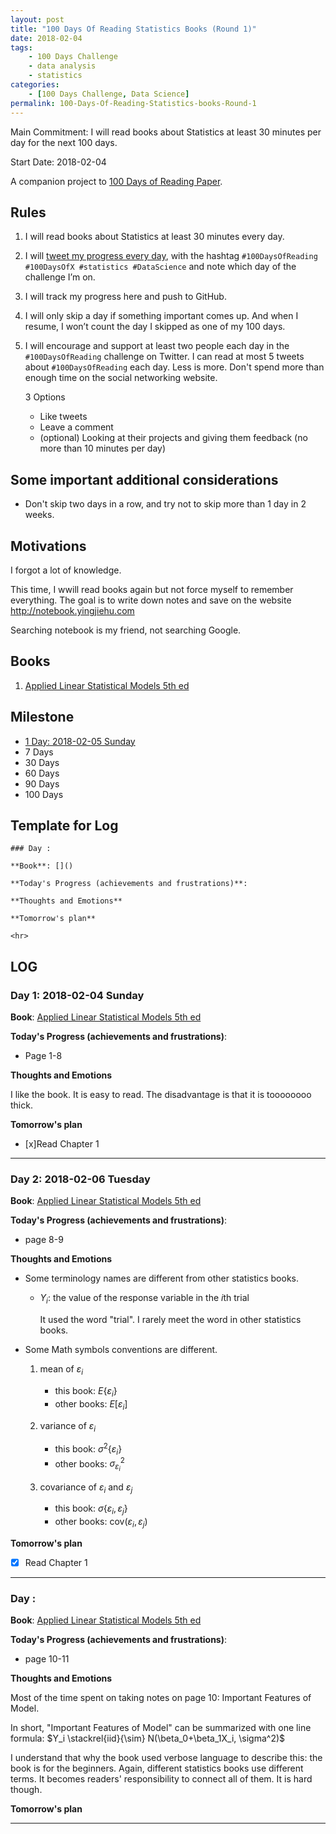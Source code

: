 ```yaml
---
layout: post
title: "100 Days Of Reading Statistics Books (Round 1)"
date: 2018-02-04
tags: 
	- 100 Days Challenge
	- data analysis
	- statistics
categories: 
	- [100 Days Challenge, Data Science]
permalink: 100-Days-Of-Reading-Statistics-books-Round-1
---
```

Main Commitment: I will read books about Statistics at least 30 minutes per day for the next 100 days.

Start Date: 2018-02-04

A companion project to [100 Days of Reading Paper](100-Days-Of-Reading-Paper-Round-1).

<!-- more -->

## Rules

1. I will read books about Statistics at least 30 minutes every day.
2. I will [tweet my progress every day](https://twitter.com/yingjieYJH), with the hashtag `#100DaysOfReading #100DaysOfX #statistics #DataScience` and note which day of the challenge I’m on.
2. I will track my progress here and push to GitHub.
3. I will only skip a day if something important comes up. And when I resume, I won’t count the day I skipped as one of my 100 days.
4. I will encourage and support at least two people each day in the `#100DaysOfReading` challenge on Twitter. I can read at most 5 tweets about `#100DaysOfReading` each day. Less is more. Don't spend more than enough time on the social networking website.

	3 Options
	
	* Like tweets
	* Leave a comment
	* (optional) Looking at their projects and giving them feedback (no more than 10 minutes per day)


## Some important additional considerations

* Don't skip two days in a row, and try not to skip more than 1 day in 2 weeks.

## Motivations

I forgot a lot of knowledge. 

This time, I wwill read books again but not force myself to remember everything. The goal is to write down notes and save on the website <http://notebook.yingjiehu.com>

Searching notebook is my friend, not searching Google.

## Books

1. [Applied Linear Statistical Models 5th ed](http://amzn.to/2BbcwXB)

## Milestone

* [1 Day: 2018-02-05 Sunday](#)
* 7 Days
* 30 Days
* 60 Days
* 90 Days
* 100 Days
	
## Template for Log

```
### Day : 

**Book**: []()

**Today's Progress (achievements and frustrations)**: 

**Thoughts and Emotions**

**Tomorrow's plan**

<hr>
```

## LOG
### Day 1: 2018-02-04 Sunday

**Book**: [Applied Linear Statistical Models 5th ed](http://amzn.to/2BbcwXB)

**Today's Progress (achievements and frustrations)**: 

* Page 1-8

**Thoughts and Emotions**

I like the book. It is easy to read. The disadvantage is that it is toooooooo thick. 

**Tomorrow's plan**

* [x]Read Chapter 1

<hr>

### Day 2: 2018-02-06 Tuesday

**Book**: [Applied Linear Statistical Models 5th ed](http://amzn.to/2BbcwXB)

**Today's Progress (achievements and frustrations)**: 

* page 8-9

**Thoughts and Emotions**

* Some terminology names are different from other statistics books.

	* $Y_i$: the value of the response variable in the $i$th trial
	
		It used the word "trial". I rarely meet the word in other statistics books.
	
* Some Math symbols conventions are different.
	1. mean of $\varepsilon_i$

		* this book: $E\{\varepsilon_i\}$
		* other books: $E[\varepsilon_i]$
	1. variance of $\varepsilon_i$

		* this book: $\sigma^2\{\varepsilon_i\}$
		* other books: $\sigma^2_{\varepsilon_i}$
	1. covariance of $\varepsilon_i$ and $\varepsilon_j$
	
		* this book: $\sigma\{\varepsilon_i, \varepsilon_j\}$
		* other books: cov($\varepsilon_i, \varepsilon_j$)

**Tomorrow's plan**

* [x] Read Chapter 1

<hr>

### Day : 

**Book**: [Applied Linear Statistical Models 5th ed](http://amzn.to/2BbcwXB)

**Today's Progress (achievements and frustrations)**: 

* page 10-11

**Thoughts and Emotions**

Most of the time spent on taking notes on page 10: Important Features of Model.

In short, "Important Features of Model" can be summarized with one line formula: $Y_i \stackrel{iid}{\sim} N(\beta_0+\beta_1X_i, \sigma^2)$

I understand that why the book used verbose language to describe this: the book is for the beginners. Again, different statistics books use different terms. It becomes readers' responsibility to connect all of them. It is hard though.

**Tomorrow's plan**

<hr>
